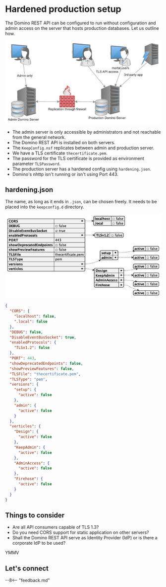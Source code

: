 # Hardened production setup

The Domino REST API can be configured to run without configuration and admin access on the server that hosts production databases. Let us outline how.

![Production layout](../../assets/images/access/productionsample.jpg)

- The admin server is only accessible by administrators and not reachable from the general network.
- The Domino REST API is installed on both servers.
- The `KeepConfig.nsf` replicates between admin and production server.
- We have a TLS certificate `thecertificate.pem`.
- The password for the TLS certificate is provided as environment parameter `TLSPassword`.
- The production server has a hardened config using `hardening.json`.
- Domino's nhttp isn't running or isn't using Port 443.

## hardening.json

The name, as long as it ends in `.json`, can be chosen freely. It needs to be placed into the `keepconfig.d` directory.

![hardened JSON](../../assets/images/hardening.json.png)

```json
{
  "CORS": {
    "localhost": false,
    ".local": false
  },
  "DEBUG": false,
  "DisableEventBusSocket": true,
  "enabledProtocols": {
    "TLSv1.2": false
  },
  "PORT": 443,
  "showDeprecatedEndpoints": false,
  "showPreviewFeatures": false,
  "TLSFile": "thecertificate.pem",
  "TLSType": "pem",
  "versions": {
    "setup": {
      "active": false
    },
    "admin": {
      "active": false
    }
  },
  "verticles": {
    "Design": {
      "active": false
    },
    "KeepAdmin": {
      "active": false
    },
    "AdminAccess": {
      "active": false
    },
    "Firehose": {
      "active": false
    }
  }
}
```

## Things to consider

- Are all API consumers capable of TLS 1.3?
- Do you need CORS support for static application on other servers?
- Shall the Domino REST API serve as Identity Provider (IdP) or is there a corporate IdP to be used?

YMMV

## Let's connect

--8<-- "feedback.md"
